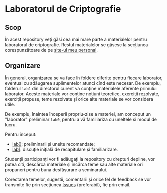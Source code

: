 # Laboratorul de Criptografie

## Scop
În acest repository veți găsi cea mai mare parte a materialelor pentru
laboratorul de criptografie. Restul materialelor se găsesc la secțiunea
corespunzătoare de pe [site-ul meu personal](https://adrianmanea.xyz/pages/4-didactica.php).

## Organizare
În general, organizarea se va face în foldere diferite pentru fiecare
laborator, eventual cu adăugarea suplimentelor atunci cînd este necesar.
De exemplu, folderul `lab1` din directorul curent va conține materialele
aferente primului laborator. Aceste materiale vor conține noțiuni teoretice,
exerciții rezolvate, exerciții propuse, teme rezolvate și orice alte
materiale se vor considera utile.

De exemplu, înaintea începerii propriu-zise a materiei, am conceput
un "laborator" preliminar `lab0`, pentru a vă familiariza cu uneltele și 
modul de lucru.

Pentru început:
- [lab0](file:///lab0/README.org): preliminarii și unelte recomandate;
- [lab1](file:///lab1/init.md): discuție inițială de recapitulare și familiarizare.

Studenții participanți vor fi adăugați la repository cu drepturi depline,
vor putea citi, descărca materiale și încărca teme sau alte materiale ori
propuneri pentru buna desfășurare a seminarului.

Corectarea temelor, sugestii, comentarii și orice fel de feedback se vor
transmite fie prin secțiunea [Issues](https://github.com/adimanea/fsa-lab-cripto/issues) (preferabil), fie prin email.
